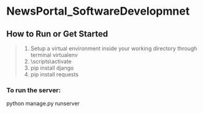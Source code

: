 # NewsPortal_SoftwareDevelopmnet

## How to Run or Get Started 
> 1. Setup a virtual environment inside your working directory through terminal
virtualenv <name of your folder>
> 2. <name of your directory>\scripts\activate
> 3. pip install django
> 4. pip install requests

### To run the server:
python manage.py runserver
